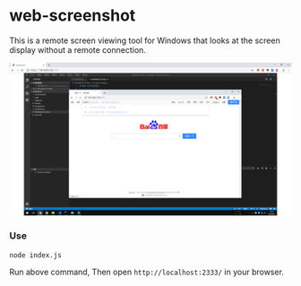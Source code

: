 # web-screenshot

This is a remote screen viewing tool for Windows that looks at the screen display without a remote connection.

![](README_assets/20190802_141950.png)


### Use

```
node index.js
```

Run above command, Then open `http://localhost:2333/` in your browser.


